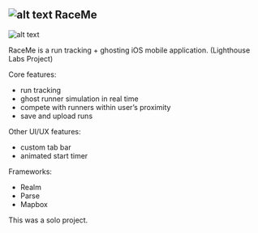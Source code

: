 ## ![alt text](https://raw.githubusercontent.com/enochng1/RaceMe/master/prelim%20interface%203-24.png)  RaceMe

![alt text](https://raw.githubusercontent.com/enochng1/RaceMe/master/raceMeGitImage.png) 
 
RaceMe is a run tracking + ghosting iOS mobile application. (Lighthouse Labs Project)

Core features:
- run tracking
- ghost runner simulation in real time
- compete with runners within user’s proximity
- save and upload runs

Other UI/UX features:
- custom tab bar
- animated start timer

Frameworks:
- Realm
- Parse
- Mapbox

This was a solo project.
